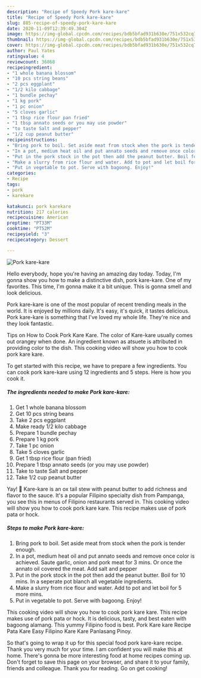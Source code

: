 ```yaml
---
description: "Recipe of Speedy Pork kare-kare"
title: "Recipe of Speedy Pork kare-kare"
slug: 885-recipe-of-speedy-pork-kare-kare
date: 2020-11-09T12:39:49.304Z
image: https://img-global.cpcdn.com/recipes/bdb5bfad931b630e/751x532cq70/pork-kare-kare-recipe-main-photo.jpg
thumbnail: https://img-global.cpcdn.com/recipes/bdb5bfad931b630e/751x532cq70/pork-kare-kare-recipe-main-photo.jpg
cover: https://img-global.cpcdn.com/recipes/bdb5bfad931b630e/751x532cq70/pork-kare-kare-recipe-main-photo.jpg
author: Paul Yates
ratingvalue: 4
reviewcount: 36868
recipeingredient:
- "1 whole banana blossom"
- "10 pcs string beans"
- "2 pcs eggplant"
- "1/2 kilo cabbage"
- "1 bundle pechay"
- "1 kg pork"
- "1 pc onion"
- "5 cloves garlic"
- "1 tbsp rice flour pan fried"
- "1 tbsp annato seeds or you may use powder"
- "to taste Salt and pepper"
- "1/2 cup peanut butter"
recipeinstructions:
- "Bring pork to boil. Set aside meat from stock when the pork is tender enough."
- "In a pot, medium heat oil and put annato seeds and remove once color is achieved. Saute garlic, onion and pork meat for 3 mins. Or once the annato oil covered the meat. Add salt and pepper"
- "Put in the pork stock in the pot then add the peanut butter. Boil for 10 mins. In a seperate pot blanch all vegetable ingredients."
- "Make a slurry from rice flour and water. Add to pot and let boil for 5 more mins."
- "Put in vegetable to pot. Serve with bagoong. Enjoy!"
categories:
- Recipe
tags:
- pork
- karekare

katakunci: pork karekare 
nutrition: 217 calories
recipecuisine: American
preptime: "PT33M"
cooktime: "PT52M"
recipeyield: "3"
recipecategory: Dessert

---
```



![Pork kare-kare](https://img-global.cpcdn.com/recipes/bdb5bfad931b630e/751x532cq70/pork-kare-kare-recipe-main-photo.jpg)

Hello everybody, hope you're having an amazing day today. Today, I'm gonna show you how to make a distinctive dish, pork kare-kare. One of my favorites. This time, I'm gonna make it a bit unique. This is gonna smell and look delicious.

Pork kare-kare is one of the most popular of recent trending meals in the world. It is enjoyed by millions daily. It's easy, it's quick, it tastes delicious. Pork kare-kare is something that I've loved my whole life. They're nice and they look fantastic.

Tips on How to Cook Pork Kare Kare. The color of Kare-kare usually comes out orangey when done. An ingredient known as atsuete is attributed in providing color to the dish. This cooking video will show you how to cook pork kare kare.


To get started with this recipe, we have to prepare a few ingredients. You can cook pork kare-kare using 12 ingredients and 5 steps. Here is how you cook it.

<!--inarticleads1-->

##### The ingredients needed to make Pork kare-kare:

1. Get 1 whole banana blossom
1. Get 10 pcs string beans
1. Take 2 pcs eggplant
1. Make ready 1/2 kilo cabbage
1. Prepare 1 bundle pechay
1. Prepare 1 kg pork
1. Take 1 pc onion
1. Take 5 cloves garlic
1. Get 1 tbsp rice flour (pan fried)
1. Prepare 1 tbsp annato seeds (or you may use powder)
1. Take to taste Salt and pepper
1. Take 1/2 cup peanut butter


Yay! 🙂 Kare-kare is an ox tail stew with peanut butter to add richness and flavor to the sauce. It&#39;s a popular Filipino specialty dish from Pampanga, you see this in menus of Filipino restaurants served in. This cooking video will show you how to cook pork kare kare. This recipe makes use of pork pata or hock. 

<!--inarticleads2-->

##### Steps to make Pork kare-kare:

1. Bring pork to boil. Set aside meat from stock when the pork is tender enough.
1. In a pot, medium heat oil and put annato seeds and remove once color is achieved. Saute garlic, onion and pork meat for 3 mins. Or once the annato oil covered the meat. Add salt and pepper
1. Put in the pork stock in the pot then add the peanut butter. Boil for 10 mins. In a seperate pot blanch all vegetable ingredients.
1. Make a slurry from rice flour and water. Add to pot and let boil for 5 more mins.
1. Put in vegetable to pot. Serve with bagoong. Enjoy!


This cooking video will show you how to cook pork kare kare. This recipe makes use of pork pata or hock. It is delicious, tasty, and best eaten with bagoong alamang. This yummy Filipino food is best. Pork Kare kare Recipe Pata Kare Easy Filipino Kare Kare Panlasang Pinoy. 

So that's going to wrap it up for this special food pork kare-kare recipe. Thank you very much for your time. I am confident you will make this at home. There's gonna be more interesting food at home recipes coming up. Don't forget to save this page on your browser, and share it to your family, friends and colleague. Thank you for reading. Go on get cooking!
